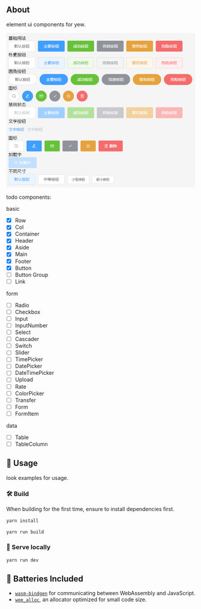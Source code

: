 ## About

element ui components for yew.

![button](./img/button.png)

todo components:

basic
- [x] Row
- [x] Col
- [x] Container
- [x] Header
- [x] Aside
- [x] Main
- [x] Footer
- [x] Button
- [ ] Button Group
- [ ] Link

form
- [ ] Radio
- [ ] Checkbox
- [ ] Input
- [ ] InputNumber
- [ ] Select
- [ ] Cascader
- [ ] Switch
- [ ] Slider
- [ ] TimePicker
- [ ] DatePicker
- [ ] DateTimePicker
- [ ] Upload
- [ ] Rate
- [ ] ColorPicker
- [ ] Transfer
- [ ] Form
- [ ] FormItem

data
- [ ] Table
- [ ] TableColumn

## 🚴 Usage

look examples for usage.

### 🛠️ Build

When building for the first time, ensure to install dependencies first.

```
yarn install
```

```
yarn run build
```

### 🔬 Serve locally

```
yarn run dev
```


## 🔋 Batteries Included

* [`wasm-bindgen`](https://github.com/rustwasm/wasm-bindgen) for communicating
  between WebAssembly and JavaScript.
* [`wee_alloc`](https://github.com/rustwasm/wee_alloc), an allocator optimized
  for small code size.
